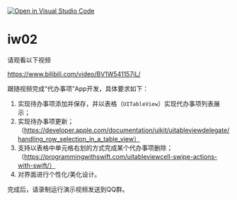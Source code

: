 [![Open in Visual Studio Code](https://classroom.github.com/assets/open-in-vscode-f059dc9a6f8d3a56e377f745f24479a46679e63a5d9fe6f495e02850cd0d8118.svg)](https://classroom.github.com/online_ide?assignment_repo_id=5964276&assignment_repo_type=AssignmentRepo)
# iw02

请观看以下视频

https://www.bilibili.com/video/BV1W541157jL/

跟随视频完成“代办事项”App开发，具体要求如下：

1. 实现待办事项添加并保存，并以表格（`UITableView`）实现代办事项列表展示；
2. 实现待办事项更新；（https://developer.apple.com/documentation/uikit/uitableviewdelegate/handling_row_selection_in_a_table_view）
3. 支持以表格中单元格右划的方式完成某个代办事项删除；（https://programmingwithswift.com/uitableviewcell-swipe-actions-with-swift/）
4. 对界面进行个性化/美化设计。

完成后，请录制运行演示视频发送到QQ群。